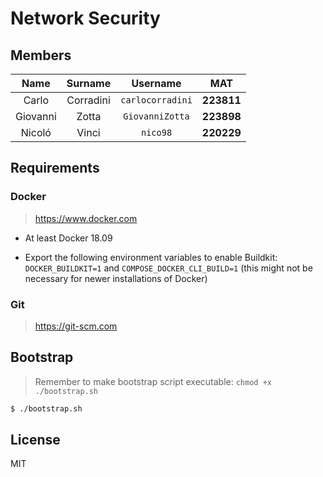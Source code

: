 ﻿# Network Security

## Members

|   Name   |  Surname  |     Username     |    MAT     |
| :------: | :-------: | :--------------: | :--------: |
|  Carlo   | Corradini | `carlocorradini` | **223811** |
| Giovanni |   Zotta   | `GiovanniZotta`  | **223898** |
|  Nicoló  |   Vinci   |     `nico98`     | **220229** |

## Requirements

### Docker

> <https://www.docker.com>

- At least Docker 18.09

- Export the following environment variables to enable Buildkit: `DOCKER_BUILDKIT=1` and `COMPOSE_DOCKER_CLI_BUILD=1` (this might not be necessary for newer installations of Docker)

### Git

> https://git-scm.com

## Bootstrap

> Remember to make bootstrap script executable: `chmod +x ./bootstrap.sh`

```bash
$ ./bootstrap.sh
```

## License

MIT
